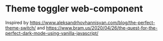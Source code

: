 # Theme toggler web-component

Inspired by <https://www.aleksandrhovhannisyan.com/blog/the-perfect-theme-switch/> and <https://www.bram.us/2020/04/26/the-quest-for-the-perfect-dark-mode-using-vanilla-javascript/>
